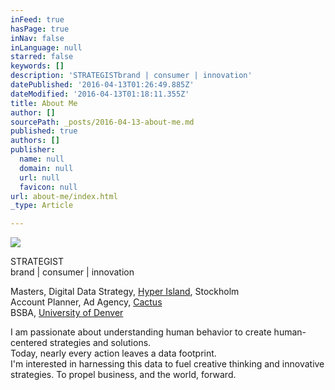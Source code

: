 ```yaml
---
inFeed: true
hasPage: true
inNav: false
inLanguage: null
starred: false
keywords: []
description: 'STRATEGISTbrand | consumer | innovation'
datePublished: '2016-04-13T01:26:49.885Z'
dateModified: '2016-04-13T01:18:11.355Z'
title: About Me
author: []
sourcePath: _posts/2016-04-13-about-me.md
published: true
authors: []
publisher:
  name: null
  domain: null
  url: null
  favicon: null
url: about-me/index.html
_type: Article

---
```

![](https://the-grid-user-content.s3-us-west-2.amazonaws.com/8547fbc1-5ff7-49b6-ae11-c57f034ec6c5.jpg)

STRATEGIST  
brand | consumer | innovation

Masters, Digital Data Strategy, [Hyper Island][0], Stockholm  
Account Planner, Ad Agency, [Cactus][1]  
BSBA, [University of Denver][2]

I am passionate about understanding human behavior to create human-centered strategies and solutions.  
Today, nearly every action leaves a data footprint.  
I'm interested in harnessing this data to fuel creative thinking and innovative strategies. To propel business, and the world, forward.

[0]: https://www.hyperisland.com/
[1]: http://cactusdenver.com/
[2]: http://daniels.du.edu/about/